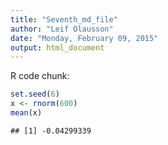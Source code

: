 ```yaml
---
title: "Seventh_md_file"
author: "Leif Olausson"
date: "Monday, February 09, 2015"
output: html_document
---
```

R code chunk:


```r
set.seed(6)
x <- rnorm(600)
mean(x)
```

```
## [1] -0.04299339
```
